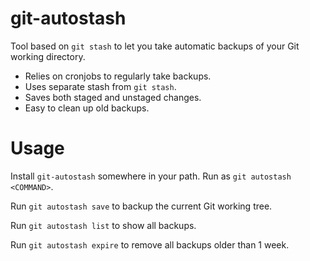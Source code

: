# git-autostash

Tool based on `git stash` to let you take automatic backups of your Git working directory.

 - Relies on cronjobs to regularly take backups.
 - Uses separate stash from `git stash`.
 - Saves both staged and unstaged changes.
 - Easy to clean up old backups.

# Usage

Install `git-autostash` somewhere in your path. Run as `git autostash <COMMAND>`.

Run `git autostash save` to backup the current Git working tree.

Run `git autostash list` to show all backups.

Run `git autostash expire` to remove all backups older than 1 week.

